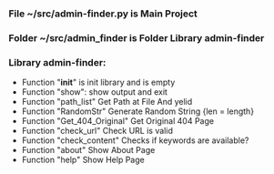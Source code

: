 ### File ~/src/admin-finder.py is Main Project
### Folder ~/src/admin_finder is Folder Library admin-finder
### Library admin-finder:
- Function "__init__" is init library and is empty
- Function "show": show output and exit
- Function "path_list" Get Path at File And yelid
- Function "RandomStr" Generate Random String {len = length}
- Function "Get_404_Original" Get Original 404 Page
- Function "check_url" Check URL is valid 
- Function "check_content" Checks if keywords are available?
- Function "about" Show About Page
- Function "help" Show Help Page

